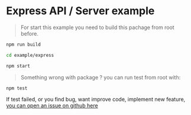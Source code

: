 # Express API / Server example

> For start this example you need to build this pachage from root before.
```sh
npm run build

cd example/express

npm start
```

> Something wrong with package ? you can run test from root with:
```sh
npm test
```

If test failed, or you find bug, want improve code, implement new feature, [you can open an issue on github here](https://github.com/shaynlink/tychecker)